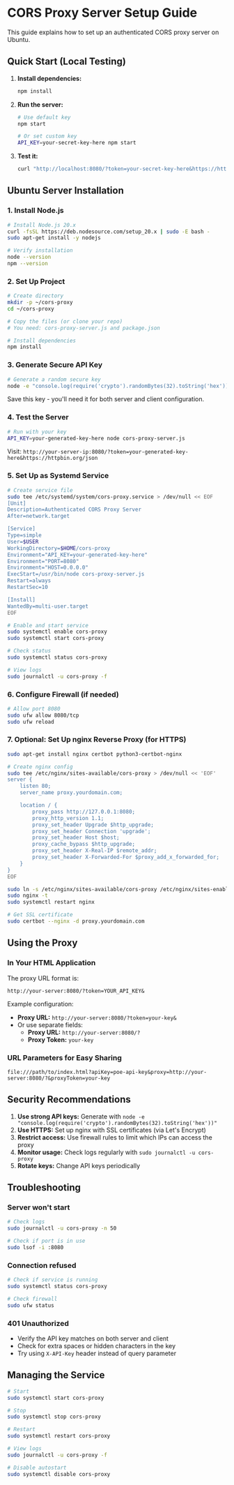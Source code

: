 # CORS Proxy Server Setup Guide

This guide explains how to set up an authenticated CORS proxy server on Ubuntu.

## Quick Start (Local Testing)

1. **Install dependencies:**
   ```bash
   npm install
   ```

2. **Run the server:**
   ```bash
   # Use default key
   npm start

   # Or set custom key
   API_KEY=your-secret-key-here npm start
   ```

3. **Test it:**
   ```bash
   curl "http://localhost:8080/?token=your-secret-key-here&https://httpbin.org/json"
   ```

## Ubuntu Server Installation

### 1. Install Node.js

```bash
# Install Node.js 20.x
curl -fsSL https://deb.nodesource.com/setup_20.x | sudo -E bash -
sudo apt-get install -y nodejs

# Verify installation
node --version
npm --version
```

### 2. Set Up Project

```bash
# Create directory
mkdir -p ~/cors-proxy
cd ~/cors-proxy

# Copy the files (or clone your repo)
# You need: cors-proxy-server.js and package.json

# Install dependencies
npm install
```

### 3. Generate Secure API Key

```bash
# Generate a random secure key
node -e "console.log(require('crypto').randomBytes(32).toString('hex'))"
```

Save this key - you'll need it for both server and client configuration.

### 4. Test the Server

```bash
# Run with your key
API_KEY=your-generated-key-here node cors-proxy-server.js
```

Visit: `http://your-server-ip:8080/?token=your-generated-key-here&https://httpbin.org/json`

### 5. Set Up as Systemd Service

```bash
# Create service file
sudo tee /etc/systemd/system/cors-proxy.service > /dev/null << EOF
[Unit]
Description=Authenticated CORS Proxy Server
After=network.target

[Service]
Type=simple
User=$USER
WorkingDirectory=$HOME/cors-proxy
Environment="API_KEY=your-generated-key-here"
Environment="PORT=8080"
Environment="HOST=0.0.0.0"
ExecStart=/usr/bin/node cors-proxy-server.js
Restart=always
RestartSec=10

[Install]
WantedBy=multi-user.target
EOF

# Enable and start service
sudo systemctl enable cors-proxy
sudo systemctl start cors-proxy

# Check status
sudo systemctl status cors-proxy

# View logs
sudo journalctl -u cors-proxy -f
```

### 6. Configure Firewall (if needed)

```bash
# Allow port 8080
sudo ufw allow 8080/tcp
sudo ufw reload
```

### 7. Optional: Set Up nginx Reverse Proxy (for HTTPS)

```bash
sudo apt-get install nginx certbot python3-certbot-nginx

# Create nginx config
sudo tee /etc/nginx/sites-available/cors-proxy > /dev/null << 'EOF'
server {
    listen 80;
    server_name proxy.yourdomain.com;

    location / {
        proxy_pass http://127.0.0.1:8080;
        proxy_http_version 1.1;
        proxy_set_header Upgrade $http_upgrade;
        proxy_set_header Connection 'upgrade';
        proxy_set_header Host $host;
        proxy_cache_bypass $http_upgrade;
        proxy_set_header X-Real-IP $remote_addr;
        proxy_set_header X-Forwarded-For $proxy_add_x_forwarded_for;
    }
}
EOF

sudo ln -s /etc/nginx/sites-available/cors-proxy /etc/nginx/sites-enabled/
sudo nginx -t
sudo systemctl restart nginx

# Get SSL certificate
sudo certbot --nginx -d proxy.yourdomain.com
```

## Using the Proxy

### In Your HTML Application

The proxy URL format is:
```
http://your-server:8080/?token=YOUR_API_KEY&
```

Example configuration:
- **Proxy URL:** `http://your-server:8080/?token=your-key&`
- Or use separate fields:
  - **Proxy URL:** `http://your-server:8080/?`
  - **Proxy Token:** `your-key`

### URL Parameters for Easy Sharing

```
file:///path/to/index.html?apiKey=poe-api-key&proxy=http://your-server:8080/?&proxyToken=your-key
```

## Security Recommendations

1. **Use strong API keys:** Generate with `node -e "console.log(require('crypto').randomBytes(32).toString('hex'))"`
2. **Use HTTPS:** Set up nginx with SSL certificates (via Let's Encrypt)
3. **Restrict access:** Use firewall rules to limit which IPs can access the proxy
4. **Monitor usage:** Check logs regularly with `sudo journalctl -u cors-proxy`
5. **Rotate keys:** Change API keys periodically

## Troubleshooting

### Server won't start
```bash
# Check logs
sudo journalctl -u cors-proxy -n 50

# Check if port is in use
sudo lsof -i :8080
```

### Connection refused
```bash
# Check if service is running
sudo systemctl status cors-proxy

# Check firewall
sudo ufw status
```

### 401 Unauthorized
- Verify the API key matches on both server and client
- Check for extra spaces or hidden characters in the key
- Try using `X-API-Key` header instead of query parameter

## Managing the Service

```bash
# Start
sudo systemctl start cors-proxy

# Stop
sudo systemctl stop cors-proxy

# Restart
sudo systemctl restart cors-proxy

# View logs
sudo journalctl -u cors-proxy -f

# Disable autostart
sudo systemctl disable cors-proxy
```
